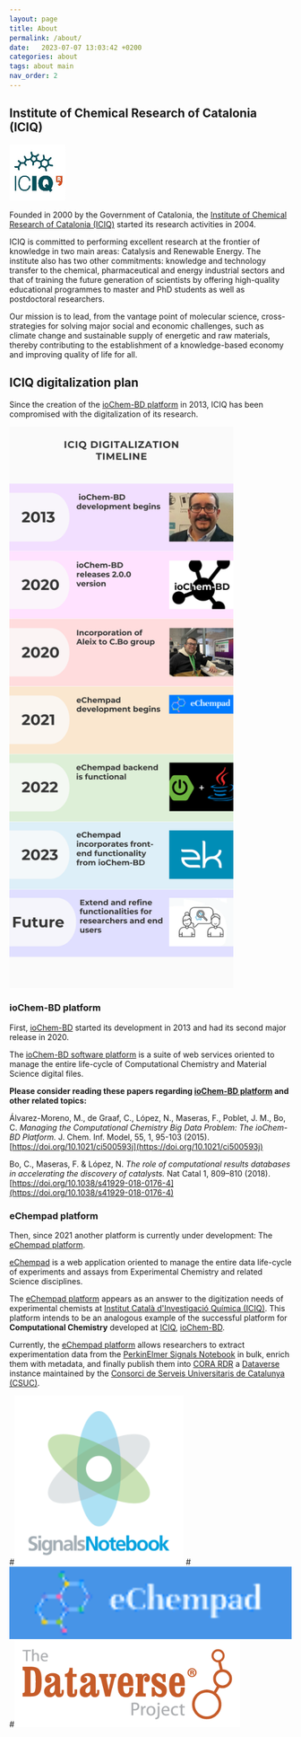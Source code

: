 ```yaml
---
layout: page
title: About
permalink: /about/
date:   2023-07-07 13:03:42 +0200
categories: about
tags: about main
nav_order: 2
---
```


## Institute of Chemical Research of Catalonia (ICIQ)
![logo ICIQ](/assets/images/logoICIQ.png)

Founded in 2000 by the Government of Catalonia, the [Institute of Chemical Research of Catalonia (ICIQ)](http://iciq.es)
started its research activities in 2004.

ICIQ is committed to performing excellent research at the frontier of knowledge in two main areas: Catalysis and 
Renewable Energy. The institute also has two other commitments: knowledge and technology transfer to the chemical, 
pharmaceutical and energy industrial sectors and that of training the future generation of scientists by offering 
high-quality educational programmes to master and PhD students as well as postdoctoral researchers.

Our mission is to lead, from the vantage point of molecular science, cross-strategies for solving major social and 
economic challenges, such as climate change and sustainable supply of energetic and raw materials, thereby contributing 
to the establishment of a knowledge-based economy and improving quality of life for all.

## ICIQ digitalization plan

Since the creation of the [ioChem-BD platform](https://www.iochem-bd.org/) in 2013, ICIQ has been compromised with the
digitalization of its research. 

<img src="/assets/images/timeline.png" alt="timeline" width="400" height="1000"/>

### ioChem-BD platform
First, [ioChem-BD](https://www.iochem-bd.org/) started its development in 2013 and had its second major release in 2020.

The [ioChem-BD software platform](https://www.iochem-bd.org/) is a suite of web services oriented to manage the entire
life-cycle of Computational Chemistry and Material Science digital files. 

**Please consider reading these papers regarding [ioChem-BD platform](https://www.iochem-bd.org/) and other related
topics:**

Álvarez-Moreno, M., de Graaf, C., López, N., Maseras, F., Poblet, J. M., Bo, C.
*Managing the Computational Chemistry Big Data Problem: The ioChem-BD Platform.*
J. Chem. Inf. Model, 55, 1, 95-103 (2015). [https://doi.org/10.1021/ci500593j](https://doi.org/10.1021/ci500593j)

Bo, C., Maseras, F. & López, N.
*The role of computational results databases in accelerating the discovery of catalysts.*
Nat Catal 1, 809–810 (2018). [https://doi.org/10.1038/s41929-018-0176-4](https://doi.org/10.1038/s41929-018-0176-4)


### eChempad platform
Then, since 2021 another platform is currently under development: The [eChempad platform](http://github.com/AleixMT/eChempad).

[eChempad](http://github.com/AleixMT/eChempad) is a web application oriented to manage the entire data life-cycle of 
experiments and assays from Experimental Chemistry and related Science disciplines.

The [eChempad platform](http://github.com/AleixMT/eChempad) appears as an answer to the digitization needs of 
experimental chemists at [Institut Català d'Investigació Química (ICIQ)](https://www.iciq.org/). This platform intends 
to be an analogous example of the successful platform for **Computational Chemistry** developed at 
[ICIQ](http://iciq.es), [ioChem-BD](https://www.iochem-bd.org/index-introduction.jsp).

Currently, the [eChempad platform](http://github.com/AleixMT/eChempad) allows researchers to extract experimentation 
data from the
[PerkinElmer Signals Notebook](https://perkinelmerinformatics.com/products/research/signals-notebook-eln) in bulk,
enrich them with metadata, and finally publish them into [CORA RDR](https://dataverse.csuc.cat/) a
[Dataverse](https://dataverse.org/) instance maintained by the
[Consorci de Serveis Universitaris de Catalunya (CSUC)](https://www.csuc.cat/en). 



<!-- Schema of data transference, TODO-->
#<img src="/assets/images/logoSignals.png" alt="Logo Signals" style="width:60%">
#<img src="/assets/images/logoeChempad.png" alt="Logo eChempad" style="width:100%">
#<img src="/assets/images/logoDataverse.png" alt="Logo Dataverse" style="width:80%">


